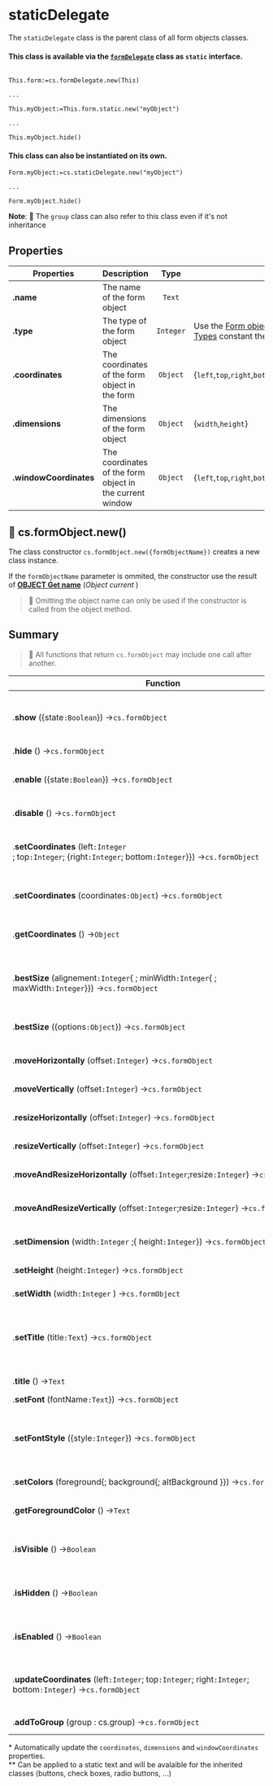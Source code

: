 # staticDelegate

The `staticDelegate` class is the parent class of all form objects classes.

#### This class is available via the [`formDelegate`](formDelegate.md#objects) class as `static` interface.

```4d

This.form:=cs.formDelegate.new(This)

...

This.myObject:=This.form.static.new("myObject")

...

This.myObject.hide()

```

#### This class can also be instantiated on its own.

```4d
Form.myObject:=cs.staticDelegate.new("myObject")

...

Form.myObject.hide()

```

**Note**: 📌 The `group` class can also refer to this class even if it's not inheritance
	
## Properties

|Properties|Description|Type||
|----------|-----------|:--:|-------|
|**.name** | The name of the form object| `Text`
|**.type** | The type of the form object| `Integer` | Use the [Form object Types](https://doc.4d.com/4Dv18R6/4D/18-R6/Form-Object-Types.302-5199153.en.html) constant theme
|**.coordinates** | The coordinates of the form object in the form| `Object` |{`left`,`top`,`right`,`bottom`}|
|**.dimensions** | The dimensions of the form object| `Object` |{`width`,`height`}|
|**.windowCoordinates** | The coordinates of the form object in the current window| `Object` |{`left`,`top`,`right`,`bottom`}|

## 🔸 cs.formObject.new()

The class constructor `cs.formObject.new({formObjectName})` creates a new class instance.

If the `formObjectName` parameter is ommited, the constructor use the result of **[OBJECT Get name](https://doc.4d.com/4Dv19/4D/19/OBJECT-Get-name.301-5392401.en.html)** (_Object current_ )
> 📌 Omitting the object name can only be used if the constructor is called from the object method.

## Summary

> 📌 All functions that return `cs.formObject` may include one call after another. 

| Function | Action |
| -------- | ------ |  
|.**show** ({state`:Boolean`}) →`cs.formObject` | To make the object visible (no parameter) or invisible (`state` = **False**) | 
|.**hide** () →`cs.formObject` | To hide the object |
|.**enable** ({state`:Boolean`}) →`cs.formObject` | To enable (no parameter) or disable (`state` = **False**) the object |
|.**disable** () →`cs.formObject` | To disable the object |
|.**setCoordinates** (left`:Integer `; top`:Integer`; {right`:Integer`; bottom`:Integer`}}) →`cs.formObject` | To modifies the coordinates and, optionally, the size of the object \* |
|.**setCoordinates** (coordinates`:Object`) →`cs.formObject` | "left", "top"{, "right", "bottom"}\*|
|.**getCoordinates** () →`Object` | Returns the updated coordinates object\* |
|.**bestSize** (alignement`:Integer`{ ; minWidth`:Integer`{ ; maxWidth`:Integer`}}) →`cs.formObject` | Set the size of the object to its best size according to its content (e.g. a localized string) \* |
|.**bestSize** ({options`:Object`}) →`cs.formObject` |{"alignement"}{, "minWidth"}{, "maxWidth"}\*  |
|.**moveHorizontally** (offset`:Integer`) →`cs.formObject` | To move the object horizontally \*  |
|.**moveVertically** (offset`:Integer`) →`cs.formObject` | To move the object vertically \*  |
|.**resizeHorizontally** (offset`:Integer`) →`cs.formObject` | To resize the object horizontally \*  |
|.**resizeVertically** (offset`:Integer`) →`cs.formObject` | To resize the object vertically \*  |
|.**moveAndResizeHorizontally** (offset`:Integer`;resize`:Integer`) →`cs.formObject` | To move and resize the object horizontally \*  |
|.**moveAndResizeVertically** (offset`:Integer`;resize`:Integer`) →`cs.formObject` | To move and resize the object vertically \*  |
|.**setDimension** (width`:Integer` ;{ height`:Integer`}) →`cs.formObject` | To modify the object width & height \*  |
|.**setHeight** (height`:Integer`) →`cs.formObject` | To modify the object height \*  |
|.**setWidth** (width`:Integer` ) →`cs.formObject` | To modify the object width \*  |
|.**setTitle** (title`:Text`) →`cs.formObject` | To change the title of the object (if the title is a `resname`, the localization is performed) \** |
|.**title** () →`Text` | Returns the title of the object \** |
|.**setFont** (fontName`:Text`}) →`cs.formObject` | To set the font|
|.**setFontStyle** ({style`:Integer`}) →`cs.formObject` | To set the style of the title (use the 4D constants _Bold_, _Italic_, _Plain_, _Underline_) Default = _Plain_ \** |
|.**setColors** (foreground{; background{; altBackground }}) →`cs.formObject` | To set the object color(s)  |
|.**getForegroundColor** () →`Text` | To get the foreground color of the object |
|.**isVisible** () →`Boolean` | Returns **True** if the object is visible and **False** otherwise |
|.**isHidden** () →`Boolean` | Returns **False** if the object is not visible and **False** otherwise |
|.**isEnabled** () →`Boolean` | Returns **True** if the object is enabled and **False** otherwise |
|.**updateCoordinates** (left`:Integer`; top`:Integer`; right`:Integer`; bottom`:Integer`)   →`cs.formObject` | To update `coordinates`, `dimensions` and `windowCoordinates` properties |
|.**addToGroup** (group : cs.group) →`cs.formObject` | Adds the current widget to a [**`group`**](group.md) |
    
\* Automatically update the `coordinates`, `dimensions` and `windowCoordinates` properties.    
\** Can be applied to a static text and will be avalaible for the inherited classes (buttons, check boxes, radio buttons, …)
